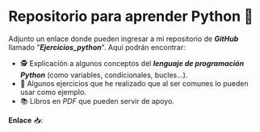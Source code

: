 # **Repositorio para aprender Python 🐍**
Adjunto un enlace donde pueden ingresar a mi repositorio de ***GitHub*** llamado "***Ejercicios_python***". Aquí podrán encontrar:
- 🕵️ Explicación a algunos conceptos del ***lenguaje de programación Python*** (como variables, condicionales, bucles...).
- 📝 Algunos ejercicios que he realizado que al ser comunes lo pueden usar como ejemplo.
- 📚 Libros en _PDF_ que pueden servir de apoyo.

**Enlace** 📥:

